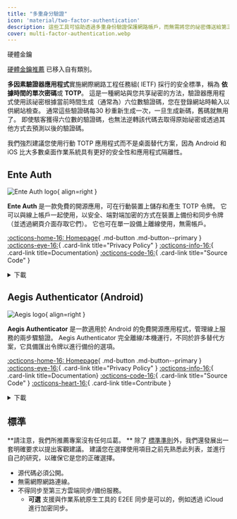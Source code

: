 ```yaml
---
title: "多重身分驗證"
icon: 'material/two-factor-authentication'
description: 這些工具可協助透過多重身份驗證保護網路帳戶，而無需將您的祕密傳送給第三方。
cover: multi-factor-authentication.webp
---
```


<div class="admonition note" markdown>
<p class="admonition-title">硬體金鑰</p>

[硬體金鑰推薦](security-keys.md) 已移入自有類別。

</div>

**多因素驗證器應用程式**實施網際網路工程任務組( IETF) 採行的安全標準，稱為 **依據時間的單次密碼**或 **TOTP**。 這是一種網站與您共享祕密的方法，驗證器應用程式使用該祕密根據當前時間生成（通常為）六位數驗證碼，您在登錄網站時輸入以供網站檢查。 通常這些驗證碼每30 秒重新生成一次，一旦生成新碼，舊碼就無用了。 即使駭客獲得六位數的驗證碼，也無法逆轉該代碼去取得原始祕密或透過其他方式去預測以後的驗證碼。

我們強烈建議您使用行動 TOTP 應用程式而不是桌面替代方案，因為 Android 和 iOS 比大多數桌面作業系統具有更好的安全性和應用程式隔離性。

## Ente Auth

<div class="admonition recommendation" markdown>

![Ente Auth logo](assets/img/multi-factor-authentication/ente-auth.png){ align=right }

**Ente Auth** 是一款免費的開源應用，可在行動裝置上儲存和產生 TOTP 令牌。 它可以與線上帳戶一起使用，以安全、端對端加密的方式在裝置上備份和同步令牌（並透過網頁介面存取它們）。 它也可在單一設備上離線使用，無需帳戶。

[:octicons-home-16: Homepage](https://ente.io/auth){ .md-button .md-button--primary }
[:octicons-eye-16:](https://ente.io/privacy){ .card-link title="Privacy Policy" }
[:octicons-info-16:](https://help.ente.io/auth){ .card-link title=Documentation}
[:octicons-code-16:](https://github.com/ente-io/ente/tree/main/auth#readme){ .card-link title="Source Code" }

<details class="downloads" markdown>
<summary>下載</summary>

- [:simple-googleplay: Google Play](https://play.google.com/store/apps/details?id=io.ente.auth)
- [:simple-appstore: App Store](https://apps.apple.com/app/id6444121398)
- [:simple-github: GitHub](https://github.com/ente-io/ente/releases?q=auth)
- [:octicons-globe-16: Web](https://auth.ente.io)

</details>

</div>

## Aegis Authenticator (Android)

<div class="admonition recommendation" markdown>

![Aegis logo](assets/img/multi-factor-authentication/aegis.png){ align=right }

**Aegis Authenticator** 是一款適用於 Android 的免費開源應用程式，管理線上服務的兩步驟驗證。 Aegis Authenticator 完全離線/本機運行，不同於許多替代方案，它具備匯出令牌以進行備份的選項。

[:octicons-home-16: Homepage](https://getaegis.app){ .md-button .md-button--primary }
[:octicons-eye-16:](https://getaegis.app/aegis/privacy.html){ .card-link title="Privacy Policy" }
[:octicons-info-16:](https://github.com/beemdevelopment/Aegis/wiki){ .card-link title=Documentation}
[:octicons-code-16:](https://github.com/beemdevelopment/Aegis){ .card-link title="Source Code" }
[:octicons-heart-16:](https://buymeacoffee.com/beemdevelopment){ .card-link title=Contribute }

<details class="downloads" markdown>
<summary>下載</summary>

- [:simple-googleplay: Google Play](https://play.google.com/store/apps/details?id=com.beemdevelopment.aegis)
- [:simple-github: GitHub](https://github.com/beemdevelopment/Aegis/releases)

</details>

</div>

<!-- markdownlint-disable-next-line -->
## 標準

**請注意，我們所推薦專案沒有任何瓜葛。 ** 除了 [標準準則](about/criteria.md)外，我們還發展出一套明確要求以提出客觀建議。 建議您在選擇使用項目之前先熟悉此列表，並進行自己的研究，以確保它是您的正確選擇。

- 源代碼必須公開。
- 無需網際網路連線。
- 不得同步至第三方雲端同步/備份服務。
    - **可選** 支援與作業系統原生工具的 E2EE 同步是可以的，例如透過 iCloud 進行加密同步。

